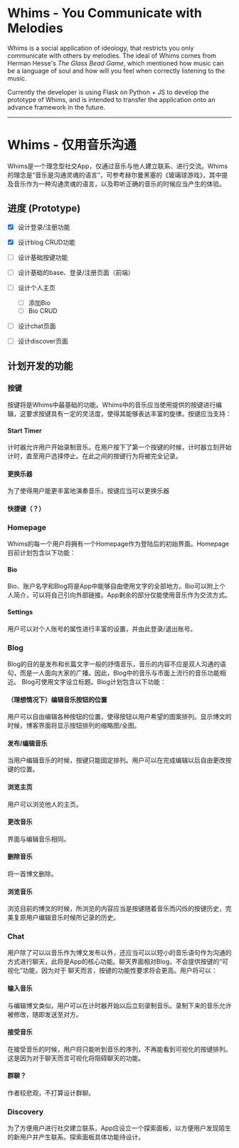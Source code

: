 # Whims - You Communicate with Melodies
Whims is a social application of ideology, that restricts you only communicate with others by melodies. The ideal of Whims
comes from Herman Hesse's *The Glass Bead Game*, which mentioned how music can be a language of soul and how will you feel
when correctly listening to the music.

Currently the developer is using Flask on Python + JS to develop the prototype of Whims, and is intended to transfer the application
onto an advance framework in the future.

-------

# Whims - 仅用音乐沟通
Whims是一个理念型社交App，仅通过音乐与他人建立联系、进行交流。Whims的理念是“音乐是沟通灵魂的语言”，可参考赫尔曼黑塞的《玻璃球游戏》，其中提及音乐作为一种沟通灵魂的语言，以及聆听正确的音乐的时候应当产生的体验。

## 进度 (Prototype)
- [x] 设计登录/注册功能
- [x] 设计blog CRUD功能
- [ ] 设计基础按键功能
- [ ] 设计基础的base、登录/注册页面（前端）
- [ ] 设计个人主页
  - [ ] 添加Bio
  - [ ] Bio CRUD
- [ ] 设计chat页面
- [ ] 设计discover页面


## 计划开发的功能

### 按键
按键将是Whims中最基础的功能。Whims中的音乐应当使用提供的按键进行编辑，这要求按键具有一定的灵活度，使得其能够表达丰富的旋律。按键应当支持：
#### Start Timer
计时器允许用户开始录制音乐。在用户按下了第一个按键的时候，计时器立刻开始计时，直至用户选择停止。在此之间的按键行为将被完全记录。
#### 更换乐器
为了使得用户能更丰富地演奏音乐，按键应当可以更换乐器
#### 快捷键（？）


### Homepage
Whims的每一个用户将拥有一个Homepage作为登陆后的初始界面。Homepage目前计划包含以下功能：
#### Bio
Bio、账户名字和Blog将是App中能够自由使用文字的全部地方。Bio可以附上个人简介，可以将自己引向外部链接。App剩余的部分仅能使用音乐作为交流方式。
#### Settings
用户可以对个人账号的属性进行丰富的设置，并由此登录/退出账号。

### Blog
Blog的目的是发布和长篇文字一般的抒情音乐，音乐的内容不应是双人沟通的语句，而是一人面向大家的广播。因此，Blog中的音乐与市面上流行的音乐功能相近。
Blog可使用文字设立标题。Blog计划包含以下功能：
#### （理想情况下）编辑音乐按钮的位置
用户可以自由编辑各种按钮的位置，使得按钮以用户希望的图案排列。显示博文的时候，博客界面将显示按钮排列的缩略图/全图。
#### 发布/编辑音乐
当用户编辑音乐的时候，按键只能固定排列。用户可以在完成编辑以后自由更改按键的位置。
#### 浏览主页
用户可以浏览他人的主页。
#### 更改音乐
界面与编辑音乐相同。
#### 删除音乐
将一首博文删除。
#### 浏览音乐
浏览目前的博文的时候，所浏览的内容应当是按键随着音乐而闪烁的按键历史，完美复原用户编辑音乐时候所记录的历史。

### Chat
用户除了可以以音乐作为博文发布以外，还应当可以以短小的音乐语句作为沟通的方式进行聊天，此将是App的核心功能。聊天界面相对Blog，不会提供按键的“可视化”功能，因为对于
聊天而言，按键的功能性要求将会更高。用户将可以：
#### 输入音乐
与编辑博文类似，用户可以在计时器开始以后立刻录制音乐。录制下来的音乐允许被修改，随即发送至对方。
#### 接受音乐
在接受音乐的时候，用户将只能听到音乐的序列，不再能看到可视化的按键排列。这是因为对于聊天而言可视化将阻碍聊天的功能。
#### 群聊？
作者较悲观，不打算设计群聊。

### Discovery
为了方便用户进行社交建立联系，App应设立一个探索面板，以方便用户发现陌生的新用户并产生联系。探索面板具体功能待设计。